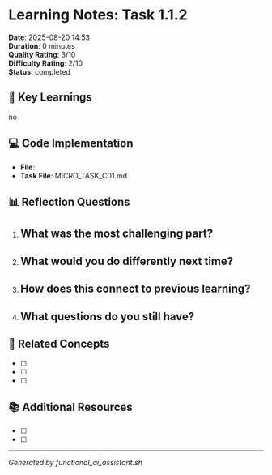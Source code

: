 # Learning Notes: Task 1.1.2

**Date**: 2025-08-20 14:53  
**Duration**: 0 minutes  
**Quality Rating**: 3/10  
**Difficulty Rating**: 2/10  
**Status**: completed

## 🎯 Key Learnings
no

## 💻 Code Implementation
- **File**: 
- **Task File**: MICRO_TASK_C01.md

## 📊 Reflection Questions
1. **What was the most challenging part?**
   - 

2. **What would you do differently next time?**
   - 

3. **How does this connect to previous learning?**
   - 

4. **What questions do you still have?**
   - 

## 🔗 Related Concepts
- [ ] 
- [ ] 
- [ ] 

## 📚 Additional Resources
- [ ] 
- [ ] 

---
*Generated by functional_ai_assistant.sh*
